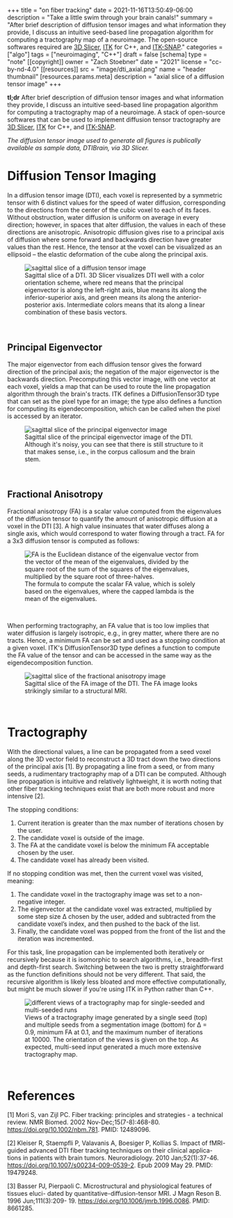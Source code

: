 +++
title = "on fiber tracking"
date = 2021-11-16T13:50:49-06:00
description = "Take a little swim through your brain canals!"
summary = "After brief description of diffusion tensor images and what information they provide, I discuss an intuitive seed-based line propagation algorithm for computing a tractography map of a neuroimage. The open-source softwares required are [3D Slicer](https://www.slicer.org), [ITK](https://itk.org) for C++, and [ITK-SNAP](http://www.itksnap.org/pmwiki/pmwiki.php)."
categories = ["algo"]
tags = ["neuroimaging", "C++"]
draft = false
[schema]
  type = "note"
[[copyright]]
  owner = "Zach Stoebner"
  date = "2021"
  license = "cc-by-nd-4.0"
[[resources]]
  src = "image/dti_axial.png"
  name = "header thumbnail"
  [resources.params.meta]
    description = "axial slice of a diffusion tensor image"
+++


**tl;dr** After brief description of diffusion tensor images and what information they provide, I discuss an intuitive seed-based line propagation algorithm for computing a tractography map of a neuroimage. A stack of open-source softwares that can be used to implement diffusion tensor tractography are [3D Slicer](https://www.slicer.org), [ITK](https://itk.org) for C++, and [ITK-SNAP](http://www.itksnap.org/pmwiki/pmwiki.php). 

<i>The diffusion tensor image used to generate all figures is publically available as sample data, DTIBrain, via 3D Slicer.</i>

# Diffusion Tensor Imaging
In a diffusion tensor image (DTI), each voxel is represented by a symmetric tensor with 6 distinct values for the speed of water diffusion, corresponding to the directions from the center of the cubic voxel to each of its faces. Without obstruction, water diffusion is uniform on average in every direction; however, in spaces that alter diffusion, the values in each of these directions are anisotropic. Anisotropic diffusion gives rise to a principal axis of diffusion where some forward and backwards direction have greater values than the rest. Hence, the tensor at the voxel can be visualized as an ellipsoid – the elastic deformation of the cube along the principal axis.

<figure>
<img src="image/dti_sagittal.png" alt="sagittal slice of a diffusion tensor image" /> 
<figcaption>Sagittal slice of a DTI. 3D Slicer visualizes DTI well with a color orientation scheme, where red means that the principal eigenvector is along the left-right axis, blue means its along the inferior-superior axis, and green means its along the anterior-posterior axis. Intermediate colors means that its along a linear combination of these basis vectors.</figcaption>
</figure>
<br>


## Principal Eigenvector
The major eigenvector from each diffusion tensor gives the forward direction of the principal axis; the negation of the major eigenvector is the backwards direction. Precomputing this vector image, with one vector at each voxel, yields a map that can be used to route the line propagation algorithm through the brain's tracts. ITK defines a DiffusionTensor3D type that can set as the pixel type for an image; the type also defines a function for computing its eigendecomposition, which can be called when the pixel is accessed by an iterator. 

<figure>
<img src="image/eigen_sagittal.png" alt="sagittal slice of the principal eigenvector image" /> 
<figcaption>Sagittal slice of the principal eigenvector image of the DTI. Although it's noisy, you can see that there is still structure to it that makes sense, i.e., in the corpus callosum and the brain stem.</figcaption>
</figure>
<br>


## Fractional Anisotropy
Fractional anisotropy (FA) is a scalar value computed from the eigenvalues of the diffusion tensor to quantify the amount of anisotropic diffusion at a voxel in the DTI [3]. A high value insinuates that water diffuses along a single axis, which would correspond to water flowing through a tract. FA for a 3x3 diffusion tensor is computed as follows: 

<figure>
<img src="image/FA.jpg" alt="FA is the Euclidean distance of the eigenvalue vector from the vector of the mean of the eigenvalues, divided by the square root of the sum of the squares of the eigenvalues, multiplied by the square root of three-halves." /> 
<figcaption>The formula to compute the scalar FA value, which is solely based on the eigenvalues, where the capped lambda is the mean of the eigenvalues.</figcaption>
</figure>
<br>

When performing tractography, an FA value that is too low implies that water diffusion is largely isotropic, e.g., in grey matter, where there are no tracts. Hence, a minimum FA can be set and used as a stopping condition at a given voxel. ITK's DiffusionTensor3D type defines a function to compute the FA value of the tensor and can be accessed in the same way as the eigendecomposition function. 

<figure>
<img src="image/fa_sagittal.png" alt="sagittal slice of the fractional anisotropy image" /> 
<figcaption>Sagittal slice of the FA image of the DTI. The FA image looks strikingly similar to a structural MRI.</figcaption>
</figure>
<br>


# Tractography
With the directional values, a line can be propagated from a seed voxel along the 3D vector field to reconstruct a 3D tract down the two directions of the principal axis [1]. By propagating a line from a seed, or from many seeds, a rudimentary tractography map of a DTI can be computed. Although line propagation is intuitive and relatively lightweight, it is worth noting that other fiber tracking techniques exist that are both more robust and more intensive [2].

The stopping conditions: 
1. Current iteration is greater than the max number of iterations chosen by the user.
2. The candidate voxel is outside of the image.
3. The FA at the candidate voxel is below the minimum FA acceptable chosen
by the user.
4. The candidate voxel has already been visited.

If no stopping condition was met, then the current voxel was visited, meaning:
1. The candidate voxel in the tractography image was set to a non-negative integer.
2. The eigenvector at the candidate voxel was extracted, multiplied by some step size ∆ chosen by the user, added and subtracted from the candidate voxel’s index, and then pushed to the back of the list.
3. Finally, the candidate voxel was popped from the front of the list and the iteration was incremented.

For this task, line propagation can be implemented both iteratively or recursively because it is isomorphic to search algorithms, i.e., breadth-first and depth-first search. Switching between the two is pretty straightforward as the function definitions should not be very different. That said, the recursive algorithm is likely less bloated and more effective computationally, but might be much slower if you're using ITK in Python rather than C++. 

<figure>
<img src="image/tract_fig.jpg" alt="different views of a tractography map for single-seeded and multi-seeded runs" /> 
<figcaption>Views of a tractography image generated by a single seed (top) and multiple seeds from a segmentation image (bottom) for ∆ = 0.9, minimum FA at 0.1, and the maximum number of iterations at 10000. The orientation of the views is given on the top. As expected, multi-seed input generated a much more extensive tractography map.</figcaption>
</figure>
<br>


# References
[1] Mori S, van Zijl PC. Fiber tracking: principles and strategies - a technical review. NMR Biomed. 2002 Nov-Dec;15(7-8):468-80. https://doi.org/10.1002/nbm.781. PMID: 12489096.

[2] Kleiser R, Staempfli P, Valavanis A, Boesiger P, Kollias S. Impact of fMRI- guided advanced DTI fiber tracking techniques on their clinical applica- tions in patients with brain tumors. Neuroradiology. 2010 Jan;52(1):37-46. https://doi.org/10.1007/s00234-009-0539-2. Epub 2009 May 29. PMID: 19479248.

[3] Basser PJ, Pierpaoli C. Microstructural and physiological features of tissues eluci- dated by quantitative-diffusion-tensor MRI. J Magn Reson B. 1996 Jun;111(3):209- 19. https://doi.org/10.1006/jmrb.1996.0086. PMID: 8661285.
